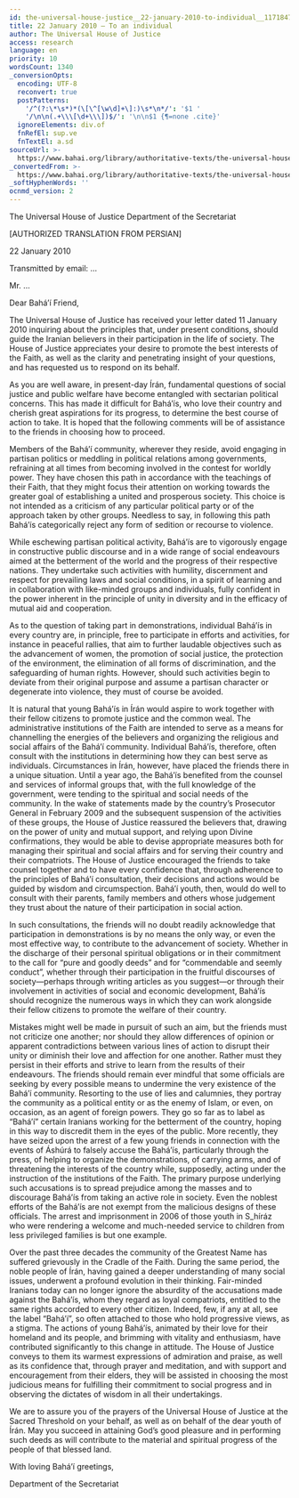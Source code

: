 ```yaml
---
id: the-universal-house-justice__22-january-2010-to-individual__1171847946__en
title: 22 January 2010 – To an individual
author: The Universal House of Justice
access: research
language: en
priority: 10
wordsCount: 1340
_conversionOpts:
  encoding: UTF-8
  reconvert: true
  postPatterns:
    '/^(?:\*\s*)*(\[\^[\w\d]+\]:)\s*\n*/': '$1 '
    '/\n\n(.+\\\[\d+\\\])$/': '\n\n$1 {¶=none .cite}'
  ignoreElements: div.of
  fnRefEl: sup.ve
  fnTextEl: a.sd
sourceUrl: >-
  https://www.bahai.org/library/authoritative-texts/the-universal-house-of-justice/messages/20100122_001/20100122_001.xhtml
_convertedFrom: >-
  https://www.bahai.org/library/authoritative-texts/the-universal-house-of-justice/messages/20100122_001/20100122_001.xhtml
_softHyphenWords: ''
ocnmd_version: 2
---
```

The Universal House of Justice
Department of the Secretariat

\[AUTHORIZED TRANSLATION FROM PERSIAN\]

22 January 2010

Transmitted by email: …

Mr. …

Dear Bahá’í Friend,

The Universal House of Justice has received your letter dated 11 January 2010 inquiring about the principles that, under present conditions, should guide the Iranian believers in their participation in the life of society. The House of Justice appreciates your desire to promote the best interests of the Faith, as well as the clarity and penetrating insight of your questions, and has requested us to respond on its behalf.

As you are well aware, in present-day Írán, fundamental questions of social justice and public welfare have become entangled with sectarian political concerns. This has made it difficult for Bahá’ís, who love their country and cherish great aspirations for its progress, to determine the best course of action to take. It is hoped that the following comments will be of assistance to the friends in choosing how to proceed.

Members of the Bahá’í community, wherever they reside, avoid engaging in partisan politics or meddling in political relations among governments, refraining at all times from becoming involved in the contest for worldly power. They have chosen this path in accordance with the teachings of their Faith, that they might focus their attention on working towards the greater goal of establishing a united and prosperous society. This choice is not intended as a criticism of any particular political party or of the approach taken by other groups. Needless to say, in following this path Bahá’ís categorically reject any form of sedition or recourse to violence.

While eschewing partisan political activity, Bahá’ís are to vigorously engage in constructive public discourse and in a wide range of social endeavours aimed at the betterment of the world and the progress of their respective nations. They undertake such activities with humility, discernment and respect for prevailing laws and social conditions, in a spirit of learning and in collaboration with like-minded groups and individuals, fully confident in the power inherent in the principle of unity in diversity and in the efficacy of mutual aid and cooperation.

As to the question of taking part in demonstrations, individual Bahá’ís in every country are, in principle, free to participate in efforts and activities, for instance in peaceful rallies, that aim to further laudable objectives such as the advancement of women, the promotion of social justice, the protection of the environment, the elimination of all forms of discrimination, and the safeguarding of human rights. However, should such activities begin to deviate from their original purpose and assume a partisan character or degenerate into violence, they must of course be avoided.

It is natural that young Bahá’ís in Írán would aspire to work together with their fellow citizens to promote justice and the common weal. The administrative institutions of the Faith are intended to serve as a means for channelling the energies of the believers and organizing the religious and social affairs of the Bahá’í community. Individual Bahá’ís, therefore, often consult with the institutions in determining how they can best serve as individuals. Circumstances in Írán, however, have placed the friends there in a unique situation. Until a year ago, the Bahá’ís benefited from the counsel and services of informal groups that, with the full knowledge of the government, were tending to the spiritual and social needs of the community. In the wake of statements made by the country’s Prosecutor General in February 2009 and the subsequent suspension of the activities of these groups, the House of Justice reassured the believers that, drawing on the power of unity and mutual support, and relying upon Divine confirmations, they would be able to devise appropriate measures both for managing their spiritual and social affairs and for serving their country and their compatriots. The House of Justice encouraged the friends to take counsel together and to have every confidence that, through adherence to the principles of Bahá’í consultation, their decisions and actions would be guided by wisdom and circumspection. Bahá’í youth, then, would do well to consult with their parents, family members and others whose judgement they trust about the nature of their participation in social action.

In such consultations, the friends will no doubt readily acknowledge that participation in demonstrations is by no means the only way, or even the most effective way, to contribute to the advancement of society. Whether in the discharge of their personal spiritual obligations or in their commitment to the call for “pure and goodly deeds” and for “commendable and seemly conduct”, whether through their participation in the fruitful discourses of society—perhaps through writing articles as you suggest—or through their involvement in activities of social and economic development, Bahá’ís should recognize the numerous ways in which they can work alongside their fellow citizens to promote the welfare of their country.

Mistakes might well be made in pursuit of such an aim, but the friends must not criticize one another; nor should they allow differences of opinion or apparent contradictions between various lines of action to disrupt their unity or diminish their love and affection for one another. Rather must they persist in their efforts and strive to learn from the results of their endeavours. The friends should remain ever mindful that some officials are seeking by every possible means to undermine the very existence of the Bahá’í community. Resorting to the use of lies and calumnies, they portray the community as a political entity or as the enemy of Islam, or even, on occasion, as an agent of foreign powers. They go so far as to label as “Bahá’í” certain Iranians working for the betterment of the country, hoping in this way to discredit them in the eyes of the public. More recently, they have seized upon the arrest of a few young friends in connection with the events of Áshúrá to falsely accuse the Bahá’ís, particularly through the press, of helping to organize the demonstrations, of carrying arms, and of threatening the interests of the country while, supposedly, acting under the instruction of the institutions of the Faith. The primary purpose underlying such accusations is to spread prejudice among the masses and to discourage Bahá’ís from taking an active role in society. Even the noblest efforts of the Bahá’ís are not exempt from the malicious designs of these officials. The arrest and imprisonment in 2006 of those youth in S_híráz who were rendering a welcome and much-needed service to children from less privileged families is but one example.

Over the past three decades the community of the Greatest Name has suffered grievously in the Cradle of the Faith. During the same period, the noble people of Írán, having gained a deeper understanding of many social issues, underwent a profound evolution in their thinking. Fair-minded Iranians today can no longer ignore the absurdity of the accusations made against the Bahá’ís, whom they regard as loyal compatriots, entitled to the same rights accorded to every other citizen. Indeed, few, if any at all, see the label “Bahá’í”, so often attached to those who hold progressive views, as a stigma. The actions of young Bahá’ís, animated by their love for their homeland and its people, and brimming with vitality and enthusiasm, have contributed significantly to this change in attitude. The House of Justice conveys to them its warmest expressions of admiration and praise, as well as its confidence that, through prayer and meditation, and with support and encouragement from their elders, they will be assisted in choosing the most judicious means for fulfilling their commitment to social progress and in observing the dictates of wisdom in all their undertakings.

We are to assure you of the prayers of the Universal House of Justice at the Sacred Threshold on your behalf, as well as on behalf of the dear youth of Írán. May you succeed in attaining God’s good pleasure and in performing such deeds as will contribute to the material and spiritual progress of the people of that blessed land.

With loving Bahá’í greetings,

Department of the Secretariat
